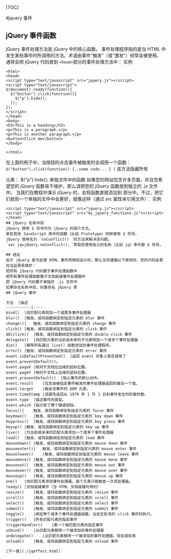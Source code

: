 [TOC]

#jquery 事件


## jQuery 事件函数
jQuery 事件处理方法是 jQuery 中的核心函数。
事件处理程序指的是当 HTML 中发生某些事件时所调用的方法。术语由事件“触发”（或“激发”）经常会被使用。
通常会把 jQuery 代码放到 `<head>`部分的事件处理方法中：
实例
```
<html>
<head>
<script type="text/javascript" src="jquery.js"></script>
<script type="text/javascript">
$(document).ready(function(){
  $("button").click(function(){
    $("p").hide();
  });
});
</script>
</head>
<body>
<h2>This is a heading</h2>
<p>This is a paragraph.</p>
<p>This is another paragraph.</p>
<button>Click me</button>
</body>

</html>
```

在上面的例子中，当按钮的点击事件被触发时会调用一个函数：
`$("button").click(function() {..some code... } )`
该方法隐藏所有 <p> 元素：
$("p").hide();
单独文件中的函数
如果您的网站包含许多页面，并且您希望您的 jQuery 函数易于维护，那么请把您的 jQuery 函数放到独立的 .js 文件中。
当我们在教程中演示 jQuery 时，会将函数直接添加到 <head> 部分中。不过，把它们放到一个单独的文件中会更好，就像这样（通过 src 属性来引用文件）：
实例
```<head>
<script type="text/javascript" src="jquery.js"></script>
<script type="text/javascript" src="my_jquery_functions.js"></script>
</head>```
## jQuery 名称冲突
jQuery 使用 $ 符号作为 jQuery 的简介方式。
某些其他 JavaScript 库中的函数（比如 Prototype）同样使用 $ 符号。
jQuery 使用名为 `noConflict() `的方法来解决该问题。
`var jq=jQuery.noConflict()，`帮助您使用自己的名称（比如 jq）来代替 $ 符号。
 
## 结论
由于 jQuery 是为处理 HTML 事件而特别设计的，那么当您遵循以下原则时，您的代码会更恰当且更易维护：
把所有 jQuery 代码置于事件处理函数中
把所有事件处理函数置于文档就绪事件处理器中
把 jQuery 代码置于单独的 .js 文件中
如果存在名称冲突，则重命名 jQuery 库
## jQuery 事件

方法	|描述
-----------|----
bind()	|向匹配元素附加一个或更多事件处理器
blur()	|触发、或将函数绑定到指定元素的 blur 事件
change()|	触发、或将函数绑定到指定元素的 change 事件
click()	|触发、或将函数绑定到指定元素的 click 事件
dblclick()	|触发、或将函数绑定到指定元素的 double click 事件
delegate()	|向匹配元素的当前或未来的子元素附加一个或多个事件处理器
die()	|移除所有通过 live() 函数添加的事件处理程序。
error()	|触发、或将函数绑定到指定元素的 error 事件
event.isDefaultPrevented()	|返回 event 对象上是否调用了 event.preventDefault()。
event.pageX	|相对于文档左边缘的鼠标位置。
event.pageY	|相对于文档上边缘的鼠标位置。
event.preventDefault()	|阻止事件的默认动作。
event.result	|包含由被指定事件触发的事件处理器返回的最后一个值。
event.target	|触发该事件的 DOM 元素。
event.timeStamp	|该属性返回从 1970 年 1 月 1 日到事件发生时的毫秒数。
event.type	|描述事件的类型。
event.which	|指示按了哪个键或按钮。
focus()|	触发、或将函数绑定到指定元素的 focus 事件
keydown()	|触发、或将函数绑定到指定元素的 key down 事件
keypress()	|触发、或将函数绑定到指定元素的 key press 事件
keyup()	|触发、或将函数绑定到指定元素的 key up 事件
live()	|为当前或未来的匹配元素添加一个或多个事件处理器
load()	|触发、或将函数绑定到指定元素的 load 事件
mousedown()	|触发、或将函数绑定到指定元素的 mouse down 事件
mouseenter()|	触发、或将函数绑定到指定元素的 mouse enter 事件
mouseleave()	|触发、或将函数绑定到指定元素的 mouse leave 事件
mousemove()	|触发、或将函数绑定到指定元素的 mouse move 事件
mouseout()	|触发、或将函数绑定到指定元素的 mouse out 事件
mouseover()	|触发、或将函数绑定到指定元素的 mouse over 事件
mouseup()	|触发、或将函数绑定到指定元素的 mouse up 事件
one()	|向匹配元素添加事件处理器。每个元素只能触发一次该处理器。
ready()	|文档就绪事件（当 HTML 文档就绪可用时）
resize()	|触发、或将函数绑定到指定元素的 resize 事件
scroll()	|触发、或将函数绑定到指定元素的 scroll 事件
select()	|触发、或将函数绑定到指定元素的 select 事件
submit()	|触发、或将函数绑定到指定元素的 submit 事件
toggle()	|绑定两个或多个事件处理器函数，当发生轮流的 click 事件时执行。
trigger()	|所有匹配元素的指定事件
triggerHandler()	|第一个被匹配元素的指定事件
unbind()	|从匹配元素移除一个被添加的事件处理器
undelegate()	|从匹配元素移除一个被添加的事件处理器，现在或将来
unload()	|触发、或将函数绑定到指定元素的 unload 事件

[下一章](./jqeffect.html)